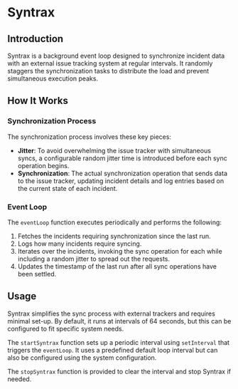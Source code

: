 # Syntrax

## Introduction

Syntrax is a background event loop designed to synchronize incident data with an external issue tracking system at regular intervals. It randomly staggers the synchronization tasks to distribute the load and prevent simultaneous execution peaks.

## How It Works

### Synchronization Process
The synchronization process involves these key pieces:

- **Jitter**: To avoid overwhelming the issue tracker with simultaneous syncs, a configurable random jitter time is introduced before each sync operation begins.
- **Synchronization**: The actual synchronization operation that sends data to the issue tracker, updating incident details and log entries based on the current state of each incident.

### Event Loop
The `eventLoop` function executes periodically and performs the following:

1. Fetches the incidents requiring synchronization since the last run.
2. Logs how many incidents require syncing.
3. Iterates over the incidents, invoking the sync operation for each while including a random jitter to spread out the requests.
4. Updates the timestamp of the last run after all sync operations have been settled.

## Usage
Syntrax simplifies the sync process with external trackers and requires minimal set-up. By default, it runs at intervals of 64 seconds, but this can be configured to fit specific system needs.

The `startSyntrax` function sets up a periodic interval using `setInterval` that triggers the `eventLoop`. It uses a predefined default loop interval but can also be configured using the system configuration.

The `stopSyntrax` function is provided to clear the interval and stop Syntrax if needed.
